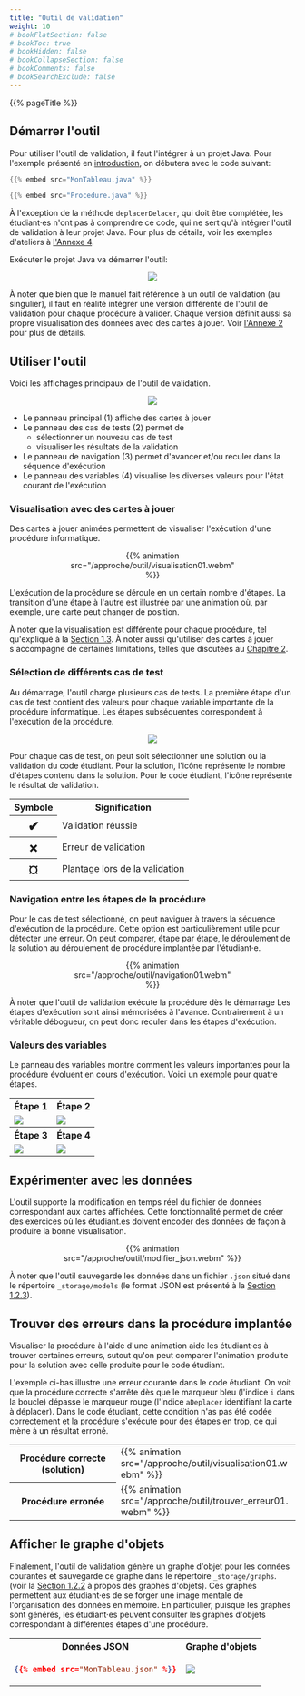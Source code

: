 ```yaml
---
title: "Outil de validation"
weight: 10
# bookFlatSection: false
# bookToc: true
# bookHidden: false
# bookCollapseSection: false
# bookComments: false
# bookSearchExclude: false
---
```


{{% pageTitle %}}


## Démarrer l'outil

Pour utiliser l'outil de validation, il faut l'intégrer à un projet Java. 
Pour l'exemple présenté en <a href="/intro">introduction</a>, on 
débutera avec le code suivant:

```java
{{% embed src="MonTableau.java" %}}
```

```java
{{% embed src="Procedure.java" %}}
```

À l'exception de la méthode `deplacerDelacer`, qui doit être complétée, les
étudiant·es n'ont pas à comprendre ce code, qui ne sert qu'à intégrer
l'outil de validation à leur projet Java. Pour plus de détails, voir les exemples d'ateliers
à <a href="/annexe-ateliers">l'Annexe 4</a>.

Exécuter le projet Java va démarrer l'outil:

<center>
<img class="figure" src="outil01.png"/>
</center>


À noter que bien que le manuel fait référence à un outil de validation (au
singulier), il faut en réalité intégrer une version différente de l'outil de
validation pour chaque procédure à valider. Chaque version définit aussi sa
propre visualisation des données avec des cartes à jouer.  Voir <a
href="/annexe-ateliers">l'Annexe 2</a> pour plus de détails.


## Utiliser l'outil

Voici les affichages principaux de l'outil de validation.

<center>
<img class="figure" src="outil02.png"/>
</center>

* Le panneau principal (1) affiche des cartes à jouer
* Le panneau des cas de tests (2) permet de 
    * sélectionner un nouveau cas de test 
    * visualiser les résultats de la validation
* Le panneau de navigation (3) permet d'avancer et/ou reculer dans la séquence d'exécution
* Le panneau des variables (4) visualise les diverses valeurs pour l'état courant de l'exécution

### Visualisation avec des cartes à jouer

Des cartes à jouer animées permettent de visualiser l'exécution d'une procédure informatique.

<center>
<div style="max-width:300px;"/>
    {{% animation src="/approche/outil/visualisation01.webm" %}}
</div>
</center>

L'exécution de la procédure se déroule en un certain nombre d'étapes. La transition d'une étape à l'autre est illustrée par une animation où, 
par exemple, une carte peut changer de position.

À noter que la visualisation est différente pour chaque procédure, tel qu'expliqué à la <a href="/approche/cartes_a_jouer/">Section 1.3</a>.
À noter aussi qu'utiliser des cartes à jouer s'accompagne de certaines limitations, telles que discutées au <a href="/modelisation">Chapitre 2</a>.


### Sélection de différents cas de test

Au démarrage, l'outil charge plusieurs cas de tests.
La première étape d'un cas de test
contient des valeurs pour chaque variable importante de la procédure informatique.
Les étapes subséquentes correspondent à l'exécution de la procédure.

<center>
<img class="figure" src="cas_de_test01.png"/>
</center>

Pour chaque cas de test, on peut soit sélectionner une solution ou la validation du code étudiant.
Pour la solution, l'icône représente le nombre d'étapes contenu dans la solution.
Pour le code étudiant, l'icône représente le résultat de validation.

<center>
<table>
<tr>
<th>Symbole </th>
<th>Signification </th>
</tr>


<tr>
<th><span style="font-size:1.5rem;">✔</span></th>
<td>Validation réussie</td>
</tr>

<tr>
<th><span style="font-size:1.5rem;">✗</span></th>
<td>Erreur de validation</td>
</tr>


<tr>
<th><span style="font-size:1.5rem;">¤</span></th>
<td>Plantage lors de la validation</td>
</tr>

</table>
</center>

### Navigation entre les étapes de la procédure

Pour le cas de test sélectionné, on peut naviguer à travers la séquence d'exécution de la procédure.
Cette option est particulièrement utile pour détecter une erreur.
On peut comparer, étape par étape, le déroulement de la solution au déroulement 
de procédure implantée par l'étudiant·e.

<center>
<div style="max-width:300px;"/>
    {{% animation src="/approche/outil/navigation01.webm" %}}
</div>
</center>


À noter que l'outil de validation exécute la procédure dès le démarrage
Les étapes d'exécution sont ainsi mémorisées à l'avance.
Contrairement à un véritable débogueur, on peut donc reculer dans les étapes d'exécution.

### Valeurs des variables

Le panneau des variables montre comment les valeurs importantes pour la procédure évoluent en cours d'exécution.
Voici un exemple pour quatre étapes.

<center>
<table>
<tr>
<th>Étape 1</th>
<th>Étape 2</th>
</tr>
<tr>
<td>
<img src="variables01.png"/>
</td>
<td>
<img src="variables02.png"/>
</td>
</tr>
<tr>
<th>Étape 3</th>
<th>Étape 4</th>
</tr>
<td>
<img src="variables03.png"/>
</td>
<td>
<img src="variables04.png"/>
</td>
</tr>
</table>
</center>

## Expérimenter avec les données 

L'outil supporte la modification en temps réel du fichier de données correspondant aux cartes affichées.
Cette fonctionnalité permet de créer des exercices où les étudiant.es doivent encoder des données de façon à produire la bonne visualisation.

<center>
<div style="max-width:75%;"/>
    {{% animation src="/approche/outil/modifier_json.webm" %}}
</div>
</center>

À noter que l'outil sauvegarde les données dans un fichier `.json` situé dans le répertoire `_storage/models` (le format JSON est présenté à la <a href="/approche/langages_et_notations/#json">Section 1.2.3</a>).


## Trouver des erreurs dans la procédure implantée

Visualiser la procédure à l'aide d'une animation aide les étudiant·es à trouver certaines erreurs, sutout
qu'on peut comparer l'animation produite pour la solution avec celle produite pour le code étudiant.

L'exemple ci-bas illustre une erreur courante dans le code étudiant.
On voit que la procédure correcte s'arrête dès que le marqueur bleu (l'indice `i` dans la boucle) dépasse 
le marqueur rouge (l'indice `aDeplacer` identifiant la carte à déplacer).
Dans le code étudiant, cette condition n'as pas été codée correctement et la procédure 
s'exécute pour des étapes en trop, ce qui mène à un résultat erroné.

<center>
<table>
<tr>
<th>
Procédure correcte (solution)
</th>

<td>
<div style="max-width:300px;"/>
    {{% animation src="/approche/outil/visualisation01.webm" %}}
</div>
</td>
</tr>

<tr>
<th>
Procédure erronée
</th>

<td>
<div style="max-width:300px;"/>
    {{% animation src="/approche/outil/trouver_erreur01.webm" %}}
</div>
</td>
</tr>
</table>
</center>


## Afficher le graphe d'objets

Finalement, l'outil de validation génère un graphe d'objet pour les
données courantes et sauvegarde ce graphe dans le répertoire `_storage/graphs`.
(voir la <a href="/approche/langages_et_notations/#graphe-dobjets">Section
1.2.2</a> à propos des graphes d'objets).  Ces graphes permettent aux
étudiant·es de se forger une image mentale de l'organisation des données en
mémoire.  En particulier, puisque les graphes sont générés, les étudiant·es
peuvent consulter les graphes d'objets correspondant à différentes étapes d'une
procédure.

<table>
<tr>
<th>
Données JSON
</th>
<th>
Graphe d'objets
</th>
</tr>

<tr>
<td>

```json
{{% embed src="MonTableau.json" %}}
```

</td>

<td>
<img src="MonTableau.png"/>
</td>


</tr>


</table>




